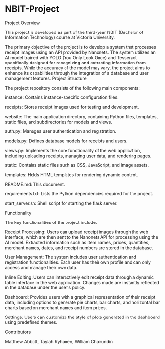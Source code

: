 # NBIT-Project
Project Overview

This project is developed as part of the third-year NBIT (Bachelor of Information Technology) course at Victoria University.

The primary objective of the project is to develop a system that processes receipt images using an API provided by Nanonets. The system utilizes an AI model trained with YOLO (You Only Look Once) and Tesseract specifically designed for recognizing and extracting information from receipts. While the accuracy of the model may vary, the project aims to enhance its capabilities through the integration of a database and user management features.
Project Structure

The project repository consists of the following main components:

instance: Contains instance-specific configuration files.

receipts: Stores receipt images used for testing and development.

website: The main application directory, containing Python files, templates, static files, and subdirectories for models and views.

auth.py: Manages user authentication and registration.

models.py: Defines database models for receipts and users.

views.py: Implements the core functionality of the web application, including uploading receipts, managing user data, and rendering pages.

static: Contains static files such as CSS, JavaScript, and image assets.

templates: Holds HTML templates for rendering dynamic content.

README.md: This document.

requirements.txt: Lists the Python dependencies required for the project.

start_server.sh: Shell script for starting the flask server.

Functionality

The key functionalities of the project include:

Receipt Processing: Users can upload receipt images through the web interface, which are then sent to the Nanonets API for processing using the AI model. Extracted information such as item names, prices, quantities, merchant names, dates, and receipt numbers are stored in the database.

User Management: The system includes user authentication and registration functionalities. Each user has their own profile and can only access and manage their own data.

Inline Editing: Users can interactively edit receipt data through a dynamic table interface in the web application. Changes made are instantly reflected in the database under the user's policy.

Dashboard: Provides users with a graphical representation of their receipt data, including options to generate pie charts, bar charts, and horizontal bar charts based on merchant names and item prices.

Settings: Users can customize the style of plots generated in the dashboard using predefined themes.

Contributors

Matthew Abbott,
Taylah Ryhanen,
William Chairundin
